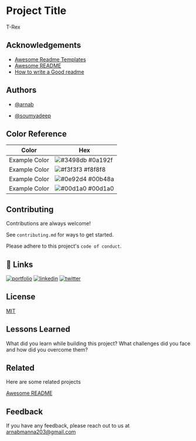 
# Project Title

T-Rex


## Acknowledgements

 - [Awesome Readme Templates](https://awesomeopensource.com/project/elangosundar/awesome-README-templates)
 - [Awesome README](https://github.com/matiassingers/awesome-readme)
 - [How to write a Good readme](https://bulldogjob.com/news/449-how-to-write-a-good-readme-for-your-github-project)


## Authors

- [@arnab](https://www.github.com/arnab-4)

- [@soumyadeep](https://www.github.com/soumyadeepdey2003)

## Color Reference

| Color             | Hex                                                                |
| ----------------- | ------------------------------------------------------------------ |
| Example Color | ![#3498db](https://via.placeholder.com/10/0a192f?text=+) #0a192f |
| Example Color | ![#f3f3f3](https://via.placeholder.com/10/f3f3f3?text=+) #f8f8f8 |
| Example Color | ![#0e92d4](https://via.placeholder.com/10/0e92d4?text=+) #00b48a |
| Example Color | ![#00d1a0](https://via.placeholder.com/10/00d1a0?text=+) #00d1a0 |


## Contributing

Contributions are always welcome!

See `contributing.md` for ways to get started.

Please adhere to this project's `code of conduct`.


## 🔗 Links
[![portfolio](https://img.shields.io/badge/my_portfolio-000?style=for-the-badge&logo=ko-fi&logoColor=white)](https://katherineoelsner.com/)
[![linkedin](https://img.shields.io/badge/linkedin-0A66C2?style=for-the-badge&logo=linkedin&logoColor=white)](https://www.linkedin.com/)
[![twitter](https://img.shields.io/badge/twitter-1DA1F2?style=for-the-badge&logo=twitter&logoColor=white)](https://twitter.com/)


## License

[MIT](https://choosealicense.com/licenses/mit/)


## Lessons Learned

What did you learn while building this project? What challenges did you face and how did you overcome them?


## Related

Here are some related projects

[Awesome README](https://github.com/matiassingers/awesome-readme)


## Feedback

If you have any feedback, please reach out to us at arnabmanna203@gmail.com

